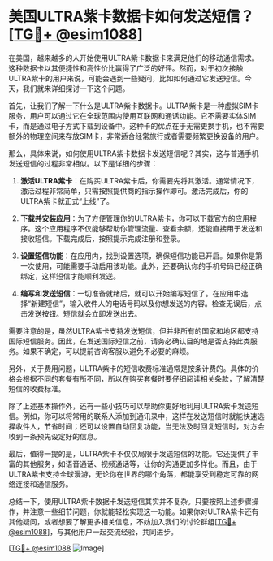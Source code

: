 # 美国ULTRA紫卡数据卡如何发送短信？[[TG💪+ @esim1088](https://t.me/s/esim1088)]

在美国，越来越多的人开始使用ULTRA紫卡数据卡来满足他们的移动通信需求。这种数据卡以其便捷性和高性价比赢得了广泛的好评。然而，对于初次接触ULTRA紫卡的用户来说，可能会遇到一些疑问，比如如何通过它发送短信。今天，我们就来详细探讨一下这个问题。

首先，让我们了解一下什么是ULTRA紫卡数据卡。ULTRA紫卡是一种虚拟SIM卡服务，用户可以通过它在全球范围内使用互联网和通话功能。它不需要实体SIM卡，而是通过电子方式下载到设备中。这种卡的优点在于无需更换手机，也不需要额外的物理空间来存放SIM卡，非常适合经常旅行或者需要频繁更换设备的用户。

那么，具体来说，如何使用ULTRA紫卡数据卡发送短信呢？其实，这与普通手机发送短信的过程非常相似。以下是详细的步骤：

1. **激活ULTRA紫卡**：在购买ULTRA紫卡后，你需要先将其激活。通常情况下，激活过程非常简单，只需按照提供商的指示操作即可。激活完成后，你的ULTRA紫卡就正式“上线”了。

2. **下载并安装应用**：为了方便管理你的ULTRA紫卡，你可以下载官方的应用程序。这个应用程序不仅能够帮助你管理流量、查看余额，还能直接用于发送和接收短信。下载完成后，按照提示完成注册和登录。

3. **设置短信功能**：在应用内，找到设置选项，确保短信功能已开启。如果你是第一次使用，可能需要手动启用该功能。此外，还要确认你的手机号码已经正确绑定，这样短信才能顺利发送。

4. **编写和发送短信**：一切准备就绪后，就可以开始编写短信了。在应用中选择“新建短信”，输入收件人的电话号码以及你想发送的内容。检查无误后，点击发送按钮。短信就会立即发送出去。

需要注意的是，虽然ULTRA紫卡支持发送短信，但并非所有的国家和地区都支持国际短信服务。因此，在发送国际短信之前，请务必确认目的地是否支持此类服务。如果不确定，可以提前咨询客服以避免不必要的麻烦。

另外，关于费用问题，ULTRA紫卡的短信收费标准通常是按条计费的。具体的价格会根据不同的套餐有所不同，所以在购买套餐时要仔细阅读相关条款，了解清楚短信的收费标准。

除了上述基本操作外，还有一些小技巧可以帮助你更好地利用ULTRA紫卡发送短信。例如，你可以将常用的联系人添加到通讯录中，这样在发送短信时就能快速选择收件人，节省时间；还可以设置自动回复功能，当无法及时回复短信时，对方会收到一条预先设定好的信息。

最后，值得一提的是，ULTRA紫卡不仅仅局限于发送短信的功能。它还提供了丰富的其他服务，如语音通话、视频通话等，让你的沟通更加多样化。而且，由于ULTRA紫卡支持全球漫游，无论你在世界的哪个角落，都能享受到稳定可靠的网络连接和通信服务。

总结一下，使用ULTRA紫卡数据卡发送短信其实并不复杂。只要按照上述步骤操作，并注意一些细节问题，你就能轻松实现这一功能。如果你对ULTRA紫卡还有其他疑问，或者想要了解更多相关信息，不妨加入我们的讨论群组[[TG💪+ @esim1088](https://t.me/s/esim1088)]，与其他用户一起交流经验，共同进步。

[[TG💪+ @esim1088](https://t.me/s/esim1088) ![Image](https://i.postimg.cc/4NQfJmqS/Snipaste-2025-05-13-00-14-12.png)]